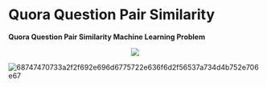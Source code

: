 # Quora Question Pair Similarity
**Quora Question Pair Similarity Machine Learning Problem**
<p align="center">
 <img src="https://user-images.githubusercontent.com/70341313/201875155-f5bcc9f5-f605-4f29-972b-efe2f5822365.png">
</p>

![68747470733a2f2f692e696d6775722e636f6d2f56537a734d4b752e706e67](https://user-images.githubusercontent.com/70341313/201876502-ec522578-7bb7-4520-bef0-288319caff7e.png)
